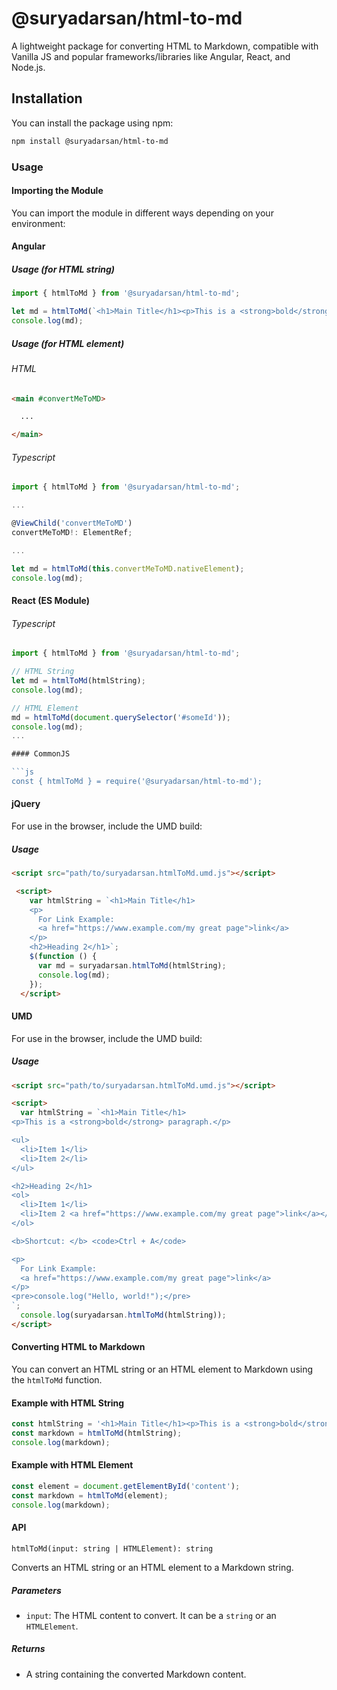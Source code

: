 # @suryadarsan/html-to-md

A lightweight package for converting HTML to Markdown, compatible with Vanilla JS and popular frameworks/libraries like Angular, React, and Node.js.

## Installation

You can install the package using npm:

```sh
npm install @suryadarsan/html-to-md
```

### Usage

#### Importing the Module
You can import the module in different ways depending on your environment:

#### Angular

##### Usage (for HTML string)
```ts
import { htmlToMd } from '@suryadarsan/html-to-md';

let md = htmlToMd(`<h1>Main Title</h1><p>This is a <strong>bold</strong> paragraph.</p>`);
console.log(md);
```

##### Usage (for HTML element)

###### HTML
```html
<main #convertMeToMD>

  ...

</main>
```

###### Typescript
```ts
import { htmlToMd } from '@suryadarsan/html-to-md';

...

@ViewChild('convertMeToMD')
convertMeToMD!: ElementRef;

...

let md = htmlToMd(this.convertMeToMD.nativeElement);
console.log(md);

```

#### React (ES Module)

###### Typescript
```ts
import { htmlToMd } from '@suryadarsan/html-to-md';

// HTML String
let md = htmlToMd(htmlString);
console.log(md);

// HTML Element
md = htmlToMd(document.querySelector('#someId'));
console.log(md);
...

#### CommonJS

```js
const { htmlToMd } = require('@suryadarsan/html-to-md');
```

#### jQuery
For use in the browser, include the UMD build:

##### Usage
```html
<script src="path/to/suryadarsan.htmlToMd.umd.js"></script>

 <script>
    var htmlString = `<h1>Main Title</h1>
    <p>
      For Link Example:
      <a href="https://www.example.com/my great page">link</a>
    </p>
    <h2>Heading 2</h1>`;
    $(function () {
      var md = suryadarsan.htmlToMd(htmlString);
      console.log(md);
    });
  </script>
```

#### UMD
For use in the browser, include the UMD build:

##### Usage
```html
<script src="path/to/suryadarsan.htmlToMd.umd.js"></script>

<script>
  var htmlString = `<h1>Main Title</h1>
<p>This is a <strong>bold</strong> paragraph.</p>

<ul>
  <li>Item 1</li>
  <li>Item 2</li>
</ul>

<h2>Heading 2</h1>
<ol>
  <li>Item 1</li>
  <li>Item 2 <a href="https://www.example.com/my great page">link</a></li>
</ol>

<b>Shortcut: </b> <code>Ctrl + A</code> 

<p>
  For Link Example:
  <a href="https://www.example.com/my great page">link</a>
</p>
<pre>console.log("Hello, world!");</pre>
`;
  console.log(suryadarsan.htmlToMd(htmlString));
</script>
```

#### Converting HTML to Markdown
You can convert an HTML string or an HTML element to Markdown using the `htmlToMd` function.

#### Example with HTML String

```js
const htmlString = '<h1>Main Title</h1><p>This is a <strong>bold</strong> paragraph.</p>';
const markdown = htmlToMd(htmlString);
console.log(markdown);
```

#### Example with HTML Element

```js
const element = document.getElementById('content');
const markdown = htmlToMd(element);
console.log(markdown);
```

#### API
`htmlToMd(input: string | HTMLElement): string`

Converts an HTML string or an HTML element to a Markdown string.

##### Parameters
- `input`: The HTML content to convert. It can be a `string` or an `HTMLElement`.

##### Returns
- A string containing the converted Markdown content.